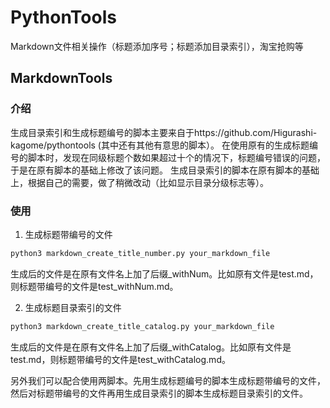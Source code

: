 # PythonTools
Markdown文件相关操作（标题添加序号；标题添加目录索引），淘宝抢购等


## MarkdownTools

### 介绍

生成目录索引和生成标题编号的脚本主要来自于https://github.com/Higurashi-kagome/pythontools (其中还有其他有意思的脚本）。
在使用原有的生成标题编号的脚本时，发现在同级标题个数如果超过十个的情况下，标题编号错误的问题，于是在原有脚本的基础上修改了该问题。
生成目录索引的脚本在原有脚本的基础上，根据自己的需要，做了稍微改动（比如显示目录分级标志等）。

### 使用

1. 生成标题带编号的文件

```python
python3 markdown_create_title_number.py your_markdown_file
```

生成后的文件是在原有文件名上加了后缀_withNum。比如原有文件是test.md，则标题带编号的文件是test_withNum.md。

2. 生成标题目录索引的文件

```python
python3 markdown_create_title_catalog.py your_markdown_file
```

生成后的文件是在原有文件名上加了后缀_withCatalog。比如原有文件是test.md，则标题带编号的文件是test_withCatalog.md。


另外我们可以配合使用两脚本。先用生成标题编号的脚本生成标题带编号的文件，然后对标题带编号的文件再用生成目录索引的脚本生成标题目录索引的文件。
